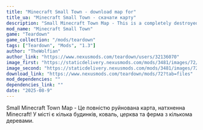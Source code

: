 ```yaml
---
title: "Minecraft Small Town - download map for"
title_ua: "Minecraft Small Town - скачати карту"
description: "Small Minecraft Town Map - This is a completely destroyed map inspired by Minecraft! The town has several houses, a blacksmith, a church, and a farm with a few trees."
mod_name: "Minecraft Small Town"
game: "Teardown"
game_collection: "/mods/teardown"
tags: ["Teardown", "Mods", "1.3"]
author: "TheWolfian"
author_link: "https://www.nexusmods.com/teardown/users/32136070"
image_first: "https://staticdelivery.nexusmods.com/mods/3481/images/72/72-1606914083-715086134.png"
image_second: "https://staticdelivery.nexusmods.com/mods/3481/images/72/72-1606914108-330249122.jpeg"
download_link: "https://www.nexusmods.com/teardown/mods/72?tab=files"
mod_dependencies: ""
dependencies_link: ""
date: "2025-08-9"
---
```


Small Minecraft Town Map - Це повністю руйнована карта, натхненна Minecraft!
У місті є кілька будинків, коваль, церква та ферма з кількома деревами.